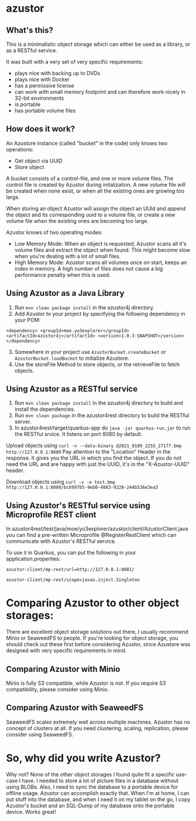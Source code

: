 # azustor

## What's this?

This is a minimalistic object storage which can either be used as a library, or as a RESTful service.

It was built with a very set of very specific requirements:
- plays nice with backing up to DVDs
- plays nice with Docker
- has a permissive license
- can work with small memory footprint and can therefore work nicely in 32-bit environments
- is portable
- has portable volume files

## How does it work?
An Azustore instance (called "bucket" in the code) only knows two operations:
- Get object via UUID
- Store object

A bucket consists of a control-file, and one or more volume files. 
The control file is created by Azustor during initalization. 
A new volume file will be created when none exist, or when all the existing ones are growing too large.

When storing an object Azustor will assign the object an UUId and append the object and its corresponding uuid to a volume 
file, or create a new volume file when the existing ones are becoming too large.

Azustor knows of two operating modes:
- Low Memory Mode: When an object is requested, Azustor scans all it's volume files and extract the object when found. This might become slow when you're dealing with a lot of small files.
- High Memory Mode: Azustor scans all volumes once on start, keeps an index in memory. A high number of files does not cause a big performance penalty when this is used.

## Using Azustor as a Java Library
1. Run `mvn clean package install` in the azustor4j directory.
2. Add Azustor to your project by specifying the following dependency in your POM:

`
<dependency>
<groupId>moe.yo3explorer</groupId>
<artifactId>azustor4j</artifactId>
<version>1.0.3-SNAPSHOT</version>
</dependency>
`

3. Somewhere in your project use `AzustorBucket.createBucket` or `AzustorBucket.loadBucket` to initialize Azustore.
4. Use the storeFile Method to store objects, or the retrieveFile to fetch objects.

## Using Azustor as a RESTful service

1. Run `mvn clean package install` in the azustor4j directory to build and install the dependencies.
2. Run `mvn clean package` in the azustor4rest directory to build the RESTful server.
3. In azustor4rest/target/quarkus-app do `java -jar quarkus-run.jar` to run the RESTful srvice. It listens on port 8080 by default.

Upload objects using `curl -v --data-binary @2021_0109_2255_27177.bmp http://127.0.0.1:8080` 
Pay attention to the "Location" Header in the response. It gives you the URL in which you find the object.
If you do not need the URL and are happy with just the UUID, it's in the "X-Azustor-UUID" header.

Download objects using `curl -v -o test.bmp http://127.0.0.1:8080/bc6997b5-9eb0-4883-9228-244b536e3ea3`

## Using Azustor's RESTful service using Microprofile REST client

In azustor4rest/test/java/moe/yo3explorer/azustor/client/AzustorClient.java you can find a pre-written Microprofile 
@RegisterRestClient which can communicate with Azustor's RESTful service.

To use it in Quarkus, you can put the following in your application.properties:

`azustor-client/mp-rest/url=http://127.0.0.1:8081/`

`azustor-client/mp-rest/scope=javax.inject.Singleton`

# Comparing Azustor to other object storages:

There are excellent object storage solutions out there, I usually recommend Minio or SeaweedFS to people. If you're 
looking for object storage, you should check out these first before considering Azustor, since Azustore was designed 
with very specific requirements in mind.

## Comparing Azustor with Minio

Minio is fully S3 compatible, while Azustor is not. If you require S3 compatibility, please consider using Minio. 


## Comparing Azustor with SeaweedFS

SeaweedFS scales extremely well across multiple machines. Azustor has no concept of clusters at all.
If you need clustering, scaling, replication, please consider using SeaweedFS.

# So, why did you write Azustor?

Why not? None of the other object storages I found quite fit a specific use-case I have. 
I needed to store a lot of picture files in a database without using BLOBs. 
Also, I need to sync the database to a portable device for offline usage. Azustor can accomplish exactly that. 
When I'm at home, I can put stuff into the database, and when I need it on my tablet on the go, I copy Azustor's bucket 
and an SQL-Dump of my database onto the portable device. Works great!

